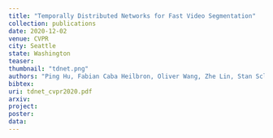 ```yaml
---
title: "Temporally Distributed Networks for Fast Video Segmentation"
collection: publications
date: 2020-12-02
venue: CVPR
city: Seattle
state: Washington
teaser:
thumbnail: "tdnet.png"
authors: "Ping Hu, Fabian Caba Heilbron, Oliver Wang, Zhe Lin, Stan Sclaroff, Federico Perazzi"
bibtex:
uri: tdnet_cvpr2020.pdf
arxiv:
project:
poster:
data:
---
```


